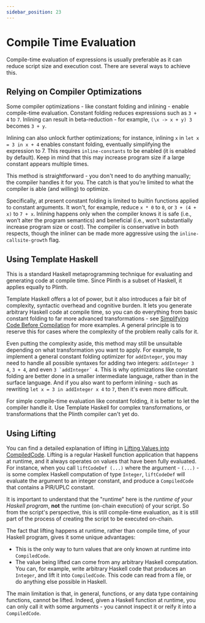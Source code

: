 ```yaml
---
sidebar_position: 23
---
```


# Compile Time Evaluation

Compile-time evaluation of expressions is usually preferable as it can reduce script size and execution cost.
There are several ways to achieve this.

## Relying on Compiler Optimizations

Some compiler optimizations - like constant folding and inlining - enable compile-time evaluation.
Constant folding reduces expressions such as `3 + 4` to `7`.
Inlining can result in beta-reduction - for example, `(\x -> x + y) 3` becomes `3 + y`.

Inlining can also unlock further optimizations; for instance, inlining `x` in `let x = 3 in x + 4` enables constant folding, eventually simplifying the expression to 7.
This requires `inline-constants` to be enabled (it is enabled by default).
Keep in mind that this may increase program size if a large constant appears multiple times.

This method is straightforward - you don't need to do anything manually; the compiler handles it for you.
The catch is that you’re limited to what the compiler is able (and willing) to optimize.

Specifically, at present constant folding is limited to builtin functions applied to constant arguments.
It won't, for example, reduce `x * 0` to `0`, or `3 + (4 + x)` to `7 + x`.
Inlining happens only when the compiler knows it is safe (i.e., won’t alter the program semantics) and beneficial (i.e., won’t substantially increase program size or cost).
The compiler is conservative in both respects, though the inliner can be made more aggressive using the `inline-callsite-growth` flag.

## Using Template Haskell

This is a standard Haskell metaprogramming technique for evaluating and generating code at compile time.
Since Plinth is a subset of Haskell, it applies equally to Plinth.

Template Haskell offers a lot of power, but it also introduces a fair bit of complexity, syntactic overhead and cognitive burden.
It lets you generate arbitrary Haskell code at compile time, so you can do everything from basic constant folding to far more advanced transformations - see [Simplifying Code Before Compilation](./simplifying-before-compilation.md) for more examples.
A general principle is to reserve this for cases where the complexity of the problem really calls for it.

Even putting the complexity aside, this method may still be unsuitable depending on what transformation you want to apply.
For example, to implement a general constant folding optimizer for `addInteger`, you may need to handle all possible syntaxes for adding two integers: `addInteger 3 4`, `3 + 4`, and even ``3 `addInteger` 4``.
This is why optimizations like constant folding are better done in a smaller intermediate language, rather than in the surface language.
And if you also want to perform inlining - such as rewriting `let x = 3 in addInteger x 4` to `7`, then it's even more difficult.

For simple compile-time evaluation like constant folding, it is better  to let the compiler handle it.
Use Template Haskell for complex transformations, or transformations that the Plinth compiler can't yet do.

## Using Lifting

You can find a detailed explanation of lifting in [Lifting Values into CompiledCode](../using-plinth/lifting.md).
Lifting is a regular Haskell function application that happens at runtime, and it always operates on values that have been fully evaluated.
For instance, when you call `liftCodeDef (...)` where the argument - `(...)` - is some complex Haskell computation of type `Integer`, `liftCodeDef` will evaluate the argument to an integer constant, and produce a `CompiledCode` that contains a PIR/UPLC constant.

It is important to understand that the "runtime" here is the _runtime of your Haskell program_, __not__ the runtime (on-chain execution) of your script.
So from the script's perspective, this is still compile-time evaluation, as it is still part of the process of creating the script to be executed on-chain.

The fact that lifting happens at runtime, rather than compile time, of your Haskell program, gives it some unique advantages:

- This is the only way to turn values that are only known at runtime into `CompiledCode`.
- The value being lifted can come from any arbitrary Haskell computation.
  You can, for example, write arbitrary Haskell code that produces an `Integer`, and lift it into `CompiledCode`.
  This code can read from a file, or do anything else possible in Haskell.

The main limitation is that, in general, functions, or any data type containing functions, cannot be lifted.
Indeed, given a Haskell function at runtime, you can only call it with some arguments - you cannot inspect it or reify it into a `CompiledCode`.
